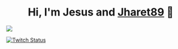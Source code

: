 <div align="center">
<h1 align="center">Hi, I'm Jesus and <a href="https://linktr.ee/jharet89">Jharet89</a> 👋</h1>
</div>
<img src="https://i.imgur.com/palJG4Q.png">

[![Twitch Status](https://img.shields.io/twitch/status/jharet89?style=social)](https://www.twitch.tv/jharet89)
